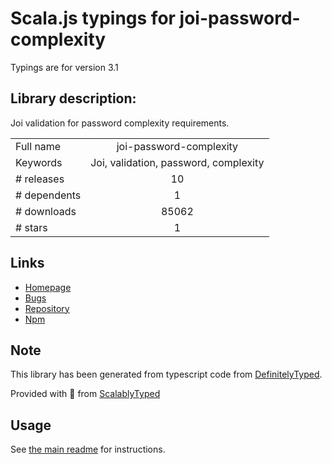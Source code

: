 
# Scala.js typings for joi-password-complexity

Typings are for version 3.1

## Library description:
Joi validation for password complexity requirements.

|                    |                 |
| ------------------ | :-------------: |
| Full name          | joi-password-complexity |
| Keywords           | Joi, validation, password, complexity |
| # releases         | 10 |
| # dependents       | 1 |
| # downloads        | 85062 |
| # stars            | 1 |

## Links
- [Homepage](https://github.com/kamronbatman/joi-password-complexity#readme)
- [Bugs](https://github.com/kamronbatman/joi-password-complexity/issues)
- [Repository](https://github.com/kamronbatman/joi-password-complexity)
- [Npm](https://www.npmjs.com/package/joi-password-complexity)
    


## Note
This library has been generated from typescript code from [DefinitelyTyped](https://definitelytyped.org).

Provided with :purple_heart: from [ScalablyTyped](https://github.com/oyvindberg/ScalablyTyped)

## Usage
See [the main readme](../../readme.md) for instructions.


